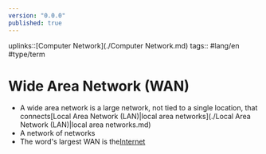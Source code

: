 ```yaml
---
version: "0.0.0"
published: true
---
```

uplinks::[Computer Network](./Computer Network.md)
tags:: #lang/en #type/term 
# Wide Area Network (WAN)
- A wide area network is a large network, not tied to a single location, that connects[Local Area Network (LAN)|local area networks](./Local Area Network (LAN)|local area networks.md)
- A network of networks
- The word's largest WAN is the[Internet](./Internet.md)

